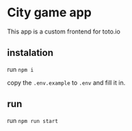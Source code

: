 # City game app
This app is a custom frontend for toto.io

## instalation
run `npm i`

copy the `.env.example` to `.env` and fill it in.

## run

run `npm run start`
